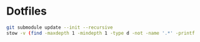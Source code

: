 # Dotfiles

```bash
git submodule update --init --recursive
stow -v (find -maxdepth 1 -mindepth 1 -type d -not -name '.*' -printf '%P\n')
```
